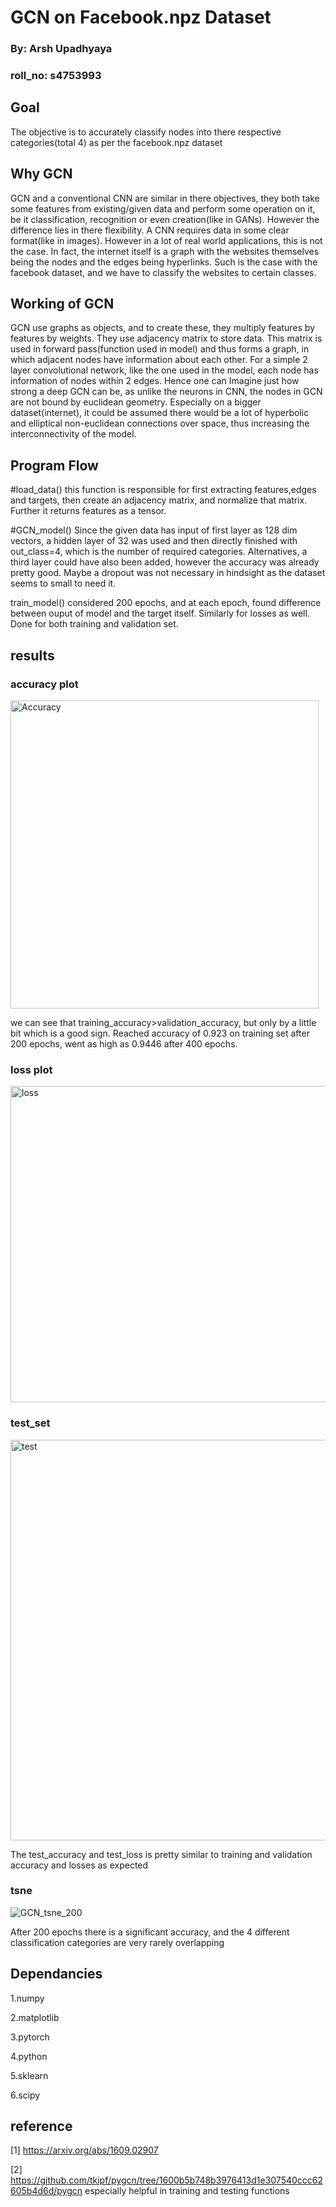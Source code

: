 
# GCN on Facebook.npz Dataset
### By: Arsh Upadhyaya
### roll_no: s4753993
## Goal 

The objective is to accurately classify nodes into there respective categories(total 4)
as per the facebook.npz dataset
## Why GCN

GCN and a conventional CNN are similar in there objectives, they both take some features 
from existing/given data and perform some operation on it, be it classification, recognition or even 
creation(like in GANs). However the difference lies in there flexibility. A CNN requires data in some 
clear format(like in images). However in a lot of real world applications, this is not the case. In fact, 
the internet itself is a graph with the websites themselves being the nodes and the edges being hyperlinks.
Such is the case with the facebook dataset, and we have to classify the websites to certain classes.

## Working of GCN

GCN use graphs as objects, and to create these, they multiply features by features by weights. They use adjacency matrix to store data. This matrix is used in forward pass(function used in model) and thus forms a graph, in which adjacent nodes have information about each other. For a simple 2 layer convolutional network, like the one used in the model, each node has information of nodes within 2 edges. Hence one can Imagine just how strong a deep GCN can be, as unlike the neurons in CNN, the nodes in GCN are not bound by euclidean geometry. Especially on a bigger dataset(internet), it could be assumed there would be a lot of hyperbolic and elliptical non-euclidean connections over space, thus increasing the interconnectivity of the model.

## Program Flow

#load_data()
this function is responsible for first extracting features,edges and targets, then create an adjacency matrix, and normalize that matrix.
Further it returns features as a tensor.

#GCN_model()
Since the given data has input of first layer as 128 dim vectors, a hidden layer of 32 was used and then directly finished with out_class=4, which is the number of required categories. Alternatives, a third layer could have also been added, however the accuracy was already pretty good.
Maybe a dropout was not necessary in hindsight as the dataset seems to small to need it.

train_model()
considered 200 epochs, and at each epoch, found difference between ouput of model and the target itself. 
Similarly for losses as well.
Done for both training and validation set.


## results
### accuracy plot
<img width="493" alt="Accuracy" src="https://user-images.githubusercontent.com/116279628/197387353-7d547ee3-5bdb-40e9-87af-0ed3f9322dc8.png">

we can see that training_accuracy>validation_accuracy, but only by a little bit which is a good sign.
Reached accuracy of 0.923 on training set after 200 epochs, went as high as 0.9446 after 400 epochs.

### loss plot
<img width="506" alt="loss" src="https://user-images.githubusercontent.com/116279628/197387403-62f1ecaf-7bff-4197-b324-64ffcaec5c64.png">

### test_set 
<img width="641" alt="test" src="https://user-images.githubusercontent.com/116279628/197387288-5faaf529-5733-4e6c-907a-de1bc56c757f.png">

The test_accuracy and test_loss is pretty similar to training and validation accuracy and losses as expected

### tsne
![GCN_tsne_200](https://user-images.githubusercontent.com/116279628/197387517-f2536959-50be-4cbb-b4a1-f1d5fb506dc5.png)

After 200 epochs there is a significant accuracy, and the 4 different classification categories are very rarely overlapping

## Dependancies
1.numpy

2.matplotlib

3.pytorch

4.python

5.sklearn

6.scipy

## reference
[1] https://arxiv.org/abs/1609.02907

[2]  https://github.com/tkipf/pygcn/tree/1600b5b748b3976413d1e307540ccc62605b4d6d/pygcn
especially helpful in training and testing functions
